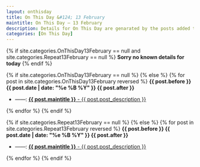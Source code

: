 ```yaml
---
layout: onthisday
title: On This Day &#124; 13 February
maintitle: On This Day — 13 February
description: Details for On This Day are genarated by the posts added to the website so the content is subject to changes/updates over time.
categories: [On This Day]
---
```


{% if site.categories.OnThisDay13February == null and site.categories.Repeat13February == null %}
<strong>Sorry no known details for today</strong>
{% endif %}

{% if site.categories.OnThisDay13February == null %}
{% else %}
{% for post in site.categories.OnThisDay13February reversed %}
<strong>{{ post.before }} {{ post.date | date: "%e %B %Y" }} {{ post.after }}</strong>
<ul>
<li> ——: <a href="{{ post.url }}"><strong>{{ post.maintitle }}</strong> - {{ post.post_description }}</a></li>
</ul>
{% endfor %}
{% endif %}

{% if site.categories.Repeat13February == null %}
{% else %}
{% for post in site.categories.Repeat13February reversed %}
<strong>{{ post.before }} {{ post.date | date: "%e %B %Y" }} {{ post.after }}</strong>
<ul>
<li> ——: <a href="{{ post.url }}"><strong>{{ post.maintitle }}</strong> - {{ post.post_description }}</a></li>
</ul>
{% endfor %}
{% endif %}
